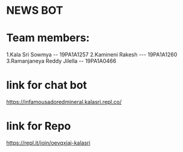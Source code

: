 # NEWS BOT

# Team members:

  1.Kala Sri Sowmya -- 19PA1A1257 2.Kamineni Rakesh --- 19PA1A1260 3.Ramanjaneya Reddy Jilella -- 19PA1A0466
 
 # link for chat bot
   
   https://infamousadoredmineral.kalasri.repl.co/

# link for Repo 

   https://repl.it/join/oevqxiaj-kalasri
   
